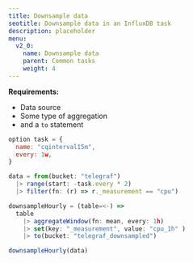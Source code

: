 ```yaml
---
title: Downsample data
seotitle: Downsample data in an InfluxDB task
description: placeholder
menu:
  v2_0:
    name: Downsample data
    parent: Common tasks
    weight: 4
---
```


**Requirements:**

- Data source
- Some type of aggregation
- and a `to` statement


```js
option task = {
  name: "cqinterval15m",
  every: 1w,
}

data = from(bucket: "telegraf")
  |> range(start: -task.every * 2)
  |> filter(fn: (r) => r._measurement == "cpu")

downsampleHourly = (table=<-) =>
  table
    |> aggregateWindow(fn: mean, every: 1h)
    |> set(key: "_measurement", value: "cpu_1h" )
    |> to(bucket: "telegraf_downsampled")

downsampleHourly(data)

```

